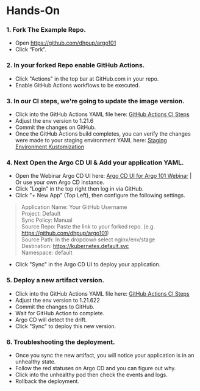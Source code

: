 # Hands-On

### 1. Fork The Example Repo.

* Open https://github.com/dhpup/argo101
* Click “Fork”. 

### 2. In your forked Repo enable GitHub Actions. 
* Click "Actions" in the top bar at GitHub.com in your repo. 
* Enable GitHub Actions workflows to be executed.

### 3. In our CI steps, we're going to update the image version.
* Click into the GitHub Actions YAML file here: [GitHub Actions CI Steps](.github/workflows/gha.yml)
* Adjust the env version to 1.21.6
* Commit the changes on GitHub.
* Once the GitHub Actions build completes, you can verify the changes were made to your staging environment YAML here: [Staging Environment Kustomization](nginx/env/stage/kustomization.yaml)

### 4. Next Open the Argo CD UI & Add your application YAML.
* Open the Webinar Argo CD UI here: [Argo CD UI for Argo 101 Webinar](https://cd.demo.akuity.io/applications?proj=&sync=&health=&namespace=&cluster=&labels=) | Or use your own Argo CD instance. 
* Click "Login" in the top right then log in via GitHub.
* Click "+ New App" (Top Left), then configure the following settings.
> Application Name: Your GitHub Username \
 Project: Default \
 Sync Policy: Manual \
 Source Repo: Paste the link to your forked repo. (e.g. https://github.com/dhpup/argo101) \
 Source Path: In the dropdown select nginx/env/stage \
 Destination: https://kubernetes.default.svc \
 Namespace: default
* Click "Sync" in the Argo CD UI to deploy your application.

### 5. Deploy a new artifact version.
* Click into the GitHub Actions YAML file here: [GitHub Actions CI Steps](.github/workflows/gha.yml)
* Adjust the env version to 1.21.622
* Commit the changes to GitHub. 
* Wait for GitHub Action to complete.
* Argo CD will detect the drift. 
* Click "Sync" to deploy this new version.

### 6. Troubleshooting the deployment.
* Once you sync the new artifact, you will notice your application is in an unhealthy state. 
* Follow the red statuses on Argo CD and you can figure out why. 
* Click into the unhealthy pod then check the events and logs.
* Rollback the deployment.
